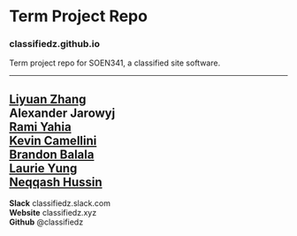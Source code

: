 # Term Project Repo 
### classifiedz.github.io   
Term project repo for SOEN341, a classified site software.  
___  
[Liyuan Zhang](https://github.com/Swallow666)  
Alexander Jarowyj  
[Rami Yahia](https://github.com/rami186)  
[Kevin	Camellini](https://github.com/kcamcam)  
[Brandon	Balala](https://github.com/BrandonBalala)  
[Laurie Yung](https://github.com/laurie-y)  
[Neqqash	Hussin](https://github.com/neqqash)  
---  
**Slack**     classifiedz.slack.com  
**Website**   classifiedz.xyz  
**Github**    @classifiedz  
